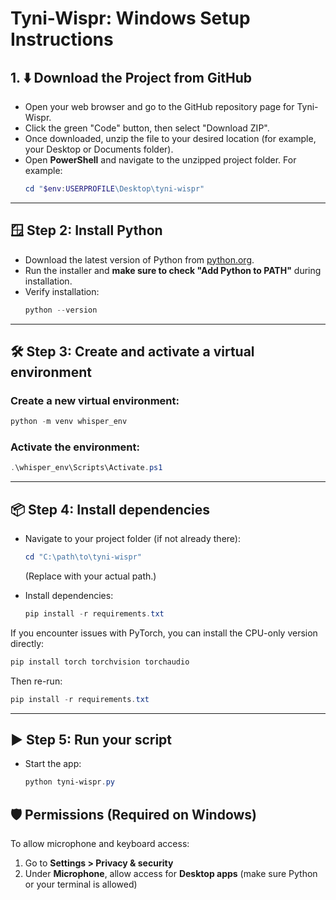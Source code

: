 # Tyni-Wispr: Windows Setup Instructions

## 1. ⬇️ Download the Project from GitHub

- Open your web browser and go to the GitHub repository page for Tyni-Wispr.
- Click the green "Code" button, then select "Download ZIP".
- Once downloaded, unzip the file to your desired location (for example, your Desktop or Documents folder).
- Open **PowerShell** and navigate to the unzipped project folder. For example:
  ```powershell
  cd "$env:USERPROFILE\Desktop\tyni-wispr"
  ```

---

## 🪟 Step 2: Install Python

- Download the latest version of Python from [python.org](https://www.python.org/downloads/windows/).
- Run the installer and **make sure to check "Add Python to PATH"** during installation.
- Verify installation:
  ```powershell
  python --version
  ```

---

## 🛠 Step 3: Create and activate a virtual environment

### Create a new virtual environment:
```powershell
python -m venv whisper_env
```

### Activate the environment:
```powershell
.\whisper_env\Scripts\Activate.ps1
```

---

## 📦 Step 4: Install dependencies

- Navigate to your project folder (if not already there):
  ```powershell
  cd "C:\path\to\tyni-wispr"
  ```
  (Replace with your actual path.)

- Install dependencies:
  ```powershell
  pip install -r requirements.txt
  ```

If you encounter issues with PyTorch, you can install the CPU-only version directly:
```powershell
pip install torch torchvision torchaudio
```
Then re-run:
```powershell
pip install -r requirements.txt
```

---

## ▶️ Step 5: Run your script

- Start the app:
  ```powershell
  python tyni-wispr.py
  ```

## 🛡️ Permissions (Required on Windows)

To allow microphone and keyboard access:

1. Go to **Settings > Privacy & security**
2. Under **Microphone**, allow access for **Desktop apps** (make sure Python or your terminal is allowed)